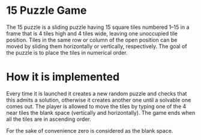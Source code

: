 # 15 Puzzle Game
The 15 puzzle is a sliding puzzle having 15 square tiles numbered 1–15 in a frame that is 4 tiles high and 4 tiles wide, leaving one unoccupied tile position. Tiles in the same row or column of the open position can be moved by sliding them horizontally or vertically, respectively. The goal of the puzzle is to place the tiles in numerical order.


# How it is implemented
Every time it is launched it creates a new random puzzle and checks that this admits a solution, otherwise it creates another one until a solvable one comes out. 
The player is allowed to move the tiles by typing one of the 4 near tiles the blank space (vertically and horizontally). The game ends when all the tiles are in ascending order.

For the sake of convenience zero is considered as the blank space. 
